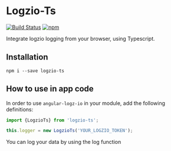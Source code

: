 # Logzio-Ts

[![Build Status](https://travis-ci.org/tomyitav/logzio-ts.svg?branch=master)](https://travis-ci.org/tomyitav/logzio-ts)
[![npm](https://img.shields.io/npm/v/logzio-ts.svg)](https://www.npmjs.com/package/logzio-ts)

Integrate logzio logging from your browser, using Typescript. 

## Installation

`npm i --save logzio-ts`

## How to use in app code

In order to use `angular-logz-io` in your module, add the following definitions:

```js
import {LogzioTs} from 'logzio-ts';

this.logger = new LogzioTs('YOUR_LOGZIO_TOKEN');
```

You can log your data by using the log function
